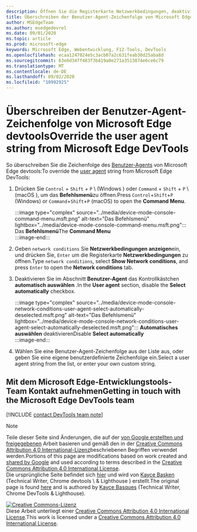 ```yaml
---
description: Öffnen Sie die Registerkarte Netzwerkbedingungen, deaktivieren Sie automatisch auswählen, und wählen Sie aus der Liste aus, oder geben Sie eine benutzerdefinierte Zeichenfolge ein.
title: Überschreiben der Benutzer-Agent-Zeichenfolge von Microsoft Edge devtools
author: MSEdgeTeam
ms.author: msedgedevrel
ms.date: 09/01/2020
ms.topic: article
ms.prod: microsoft-edge
keywords: Microsoft Edge, Webentwicklung, F12-Tools, DevTools
ms.openlocfilehash: ecaa1247824e5c3acb07a2c631feab30d25aba8d
ms.sourcegitcommit: 63e6d34ff483f3b419a0e271a3513874e6ce6c79
ms.translationtype: MT
ms.contentlocale: de-DE
ms.lasthandoff: 09/02/2020
ms.locfileid: "10992925"
---
```

<!-- Copyright Kayce Basques 

   Licensed under the Apache License, Version 2.0 (the "License");
   you may not use this file except in compliance with the License.
   You may obtain a copy of the License at

       https://www.apache.org/licenses/LICENSE-2.0

   Unless required by applicable law or agreed to in writing, software
   distributed under the License is distributed on an "AS IS" BASIS,
   WITHOUT WARRANTIES OR CONDITIONS OF ANY KIND, either express or implied.
   See the License for the specific language governing permissions and
   limitations under the License.  -->

# <span data-ttu-id="67dbe-104">Überschreiben der Benutzer-Agent-Zeichenfolge von Microsoft Edge devtools</span><span class="sxs-lookup"><span data-stu-id="67dbe-104">Override the user agent string from Microsoft Edge DevTools</span></span>  

<span data-ttu-id="67dbe-105">So überschreiben Sie die Zeichenfolge des [Benutzer-Agents][MDNUserAgent] von Microsoft Edge devtools:</span><span class="sxs-lookup"><span data-stu-id="67dbe-105">To override the [user agent][MDNUserAgent] string from Microsoft Edge DevTools:</span></span>  

1.  <span data-ttu-id="67dbe-106">Drücken Sie `Control` + `Shift` + `P` \ (Windows \) oder `Command` + `Shift` + `P` \ (macOS \), um das **Befehlsmenü**zu öffnen.</span><span class="sxs-lookup"><span data-stu-id="67dbe-106">Press `Control`+`Shift`+`P` \(Windows\) or `Command`+`Shift`+`P` \(macOS\) to open the **Command Menu**.</span></span>  
    
    :::image type="complex" source="../media/device-mode-console-command-menu.msft.png" alt-text="Das Befehlsmenü" lightbox="../media/device-mode-console-command-menu.msft.png":::
       <span data-ttu-id="67dbe-108">Das **Befehlsmenü**</span><span class="sxs-lookup"><span data-stu-id="67dbe-108">The **Command Menu**</span></span>  
    :::image-end:::  
    
1.  <span data-ttu-id="67dbe-109">Geben `network conditions` Sie **Netzwerkbedingungen anzeigen**ein, und drücken Sie, `Enter` um die Registerkarte **Netzwerkbedingungen** zu öffnen.</span><span class="sxs-lookup"><span data-stu-id="67dbe-109">Type `network conditions`, select **Show Network conditions**, and press `Enter` to open the **Network conditions** tab.</span></span>  
1.  <span data-ttu-id="67dbe-110">Deaktivieren Sie im Abschnitt **Benutzer-Agent** das Kontrollkästchen **automatisch auswählen** .</span><span class="sxs-lookup"><span data-stu-id="67dbe-110">In the **User agent** section, disable the **Select automatically** checkbox.</span></span>  
    
    :::image type="complex" source="../media/device-mode-console-network-conditions-user-agent-select-automatically-deselected.msft.png" alt-text="Das Befehlsmenü" lightbox="../media/device-mode-console-network-conditions-user-agent-select-automatically-deselected.msft.png":::
       <span data-ttu-id="67dbe-112">**Automatisches auswählen** deaktivieren</span><span class="sxs-lookup"><span data-stu-id="67dbe-112">Disable **Select automatically**</span></span>  
    :::image-end:::  
    
1.  <span data-ttu-id="67dbe-113">Wählen Sie eine Benutzer-Agent-Zeichenfolge aus der Liste aus, oder geben Sie eine eigene benutzerdefinierte Zeichenfolge ein.</span><span class="sxs-lookup"><span data-stu-id="67dbe-113">Select a user agent string from the list, or enter your own custom string.</span></span>  

## <span data-ttu-id="67dbe-114">Mit dem Microsoft Edge-Entwicklungstools-Team Kontakt aufnehmen</span><span class="sxs-lookup"><span data-stu-id="67dbe-114">Getting in touch with the Microsoft Edge DevTools team</span></span>  

[!INCLUDE [contact DevTools team note](../includes/contact-devtools-team-note.md)]  

<!-- links -->  

[MDNUserAgent]: https://developer.mozilla.org/docs/Glossary/User_agent "Benutzer-Agent | MDN"  

> [!NOTE]
> <span data-ttu-id="67dbe-116">Teile dieser Seite sind Änderungen, die auf der [von Google erstellten und freigegebenen][GoogleSitePolicies] Arbeit basieren und gemäß den in der [Creative Commons Attribution 4,0 International-Lizenz][CCA4IL]beschriebenen Begriffen verwendet werden.</span><span class="sxs-lookup"><span data-stu-id="67dbe-116">Portions of this page are modifications based on work created and [shared by Google][GoogleSitePolicies] and used according to terms described in the [Creative Commons Attribution 4.0 International License][CCA4IL].</span></span>  
> <span data-ttu-id="67dbe-117">Die ursprüngliche Seite befindet sich [hier](https://developers.google.com/web/tools/chrome-devtools/device-mode/override-user-agent) und wird von [Kayce Basken][KayceBasques] (Technical Writer, Chrome devtools \ & Lighthouse \) erstellt.</span><span class="sxs-lookup"><span data-stu-id="67dbe-117">The original page is found [here](https://developers.google.com/web/tools/chrome-devtools/device-mode/override-user-agent) and is authored by [Kayce Basques][KayceBasques] \(Technical Writer, Chrome DevTools \& Lighthouse\).</span></span>  

[![Creative Commons-Lizenz][CCby4Image]][CCA4IL]  
<span data-ttu-id="67dbe-119">Diese Arbeit unterliegt einer [Creative Commons Attribution 4.0 International License][CCA4IL].</span><span class="sxs-lookup"><span data-stu-id="67dbe-119">This work is licensed under a [Creative Commons Attribution 4.0 International License][CCA4IL].</span></span>  

[CCA4IL]: https://creativecommons.org/licenses/by/4.0  
[CCby4Image]: https://i.creativecommons.org/l/by/4.0/88x31.png  
[GoogleSitePolicies]: https://developers.google.com/terms/site-policies  
[KayceBasques]: https://developers.google.com/web/resources/contributors/kaycebasques  

